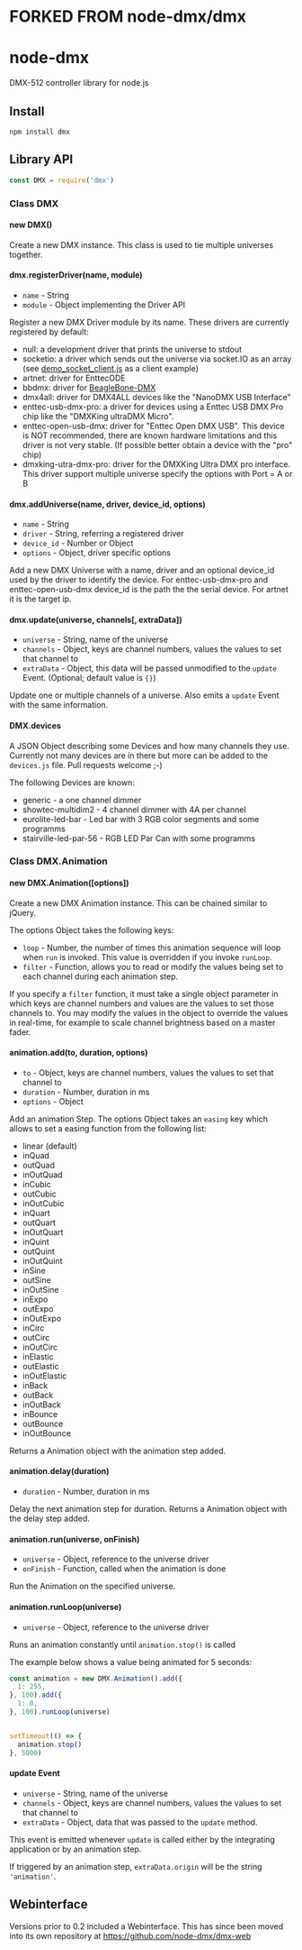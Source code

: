 # FORKED FROM node-dmx/dmx

# node-dmx

DMX-512 controller library for node.js

## Install

    npm install dmx

## Library API
```javascript
const DMX = require('dmx')
```

### Class DMX

#### new DMX()

Create a new DMX instance. This class is used to tie multiple universes together.

#### dmx.registerDriver(name, module)

- <code>name</code> - String
- <code>module</code> - Object implementing the Driver API


Register a new DMX Driver module by its name.
These drivers are currently registered by default:

- null: a development driver that prints the universe to stdout
- socketio: a driver which sends out the universe via socket.IO as an array (see [demo_socket_client.js](./demo_socket_client.js) as a client example)
- artnet: driver for EnttecODE
- bbdmx: driver for [BeagleBone-DMX](https://github.com/boxysean/beaglebone-DMX)
- dmx4all: driver for DMX4ALL devices like the "NanoDMX USB Interface"
- enttec-usb-dmx-pro: a driver for devices using a Enttec USB DMX Pro chip like the "DMXKing ultraDMX Micro".
- enttec-open-usb-dmx: driver for "Enttec Open DMX USB". This device is NOT recommended, there are known hardware limitations and this driver is not very stable. (If possible better obtain a device with the "pro" chip)
- dmxking-utra-dmx-pro: driver for the DMXKing Ultra DMX pro interface. This driver support multiple universe specify the options with Port = A or B

#### dmx.addUniverse(name, driver, device_id, options)

- <code>name</code> - String
- <code>driver</code> - String, referring a registered driver
- <code>device_id</code> - Number or Object
- <code>options</code> - Object, driver specific options

Add a new DMX Universe with a name, driver and an optional device_id used by the driver to identify the device.
For enttec-usb-dmx-pro and enttec-open-usb-dmx device_id is the path the the serial device. For artnet it is the target ip.

#### dmx.update(universe, channels[, extraData])

- <code>universe</code> - String, name of the universe
- <code>channels</code> - Object, keys are channel numbers, values the values to set that channel to
- <code>extraData</code> - Object, this data will be passed unmodified to the <code>update</code> Event. (Optional; default value is `{}`)

Update one or multiple channels of a universe. Also emits a <code>update</code> Event with the same information.


#### DMX.devices

A JSON Object describing some Devices and how many channels they use.
Currently not many devices are in there but more can be added to the <code>devices.js</code> file. Pull requests welcome ;-)

The following Devices are known:

- generic - a one channel dimmer
- showtec-multidim2 - 4 channel dimmer with 4A per channel
- eurolite-led-bar - Led bar with 3 RGB color segments and some programms
- stairville-led-par-56 - RGB LED Par Can with some programms

### Class DMX.Animation

#### new DMX.Animation([options])

Create a new DMX Animation instance. This can be chained similar to jQuery.

The options Object takes the following keys:

- <code>loop</code> - Number, the number of times this animation sequence will loop when <code>run</code> is invoked. This value is overridden if you invoke <code>runLoop</code>.
- <code>filter</code> - Function, allows you to read or modify the values being set to each channel during each animation step.

If you specify a <code>filter</code> function, it must take a single object parameter in which keys are channel numbers and values are the values to set those channels to.
You may modify the values in the object to override the values in real-time, for example to scale channel brightness based on a master fader.

#### animation.add(to, duration, options)

- <code>to</code> - Object, keys are channel numbers, values the values to set that channel to
- <code>duration</code> - Number, duration in ms
- <code>options</code> - Object

Add an animation Step.
The options Object takes an <code>easing</code> key which allows to set a easing function from the following list:

- linear (default)
- inQuad
- outQuad
- inOutQuad
- inCubic
- outCubic
- inOutCubic
- inQuart
- outQuart
- inOutQuart
- inQuint
- outQuint
- inOutQuint
- inSine
- outSine
- inOutSine
- inExpo
- outExpo
- inOutExpo
- inCirc
- outCirc
- inOutCirc
- inElastic
- outElastic
- inOutElastic
- inBack
- outBack
- inOutBack
- inBounce
- outBounce
- inOutBounce

Returns a Animation object with the animation step added.


#### animation.delay(duration)

- <code>duration</code> - Number, duration in ms

Delay the next animation step for duration.
Returns a Animation object with the delay step added.


#### animation.run(universe, onFinish)

- <code>universe</code> - Object, reference to the universe driver
- <code>onFinish</code> - Function, called when the animation is done

Run the Animation on the specified universe.

#### animation.runLoop(universe)

- <code>universe</code> - Object, reference to the universe driver

Runs an animation constantly until <code>animation.stop()</code> is called

The example below shows a value being animated for 5 seconds:
```javascript
const animation = new DMX.Animation().add({
  1: 255,
}, 100).add({
  1: 0,
}, 100).runLoop(universe)


setTimeout(() => {
  animation.stop()
}, 5000)
```

#### update Event

- <code>universe</code> - String, name of the universe
- <code>channels</code> - Object, keys are channel numbers, values the values to set that channel to
- <code>extraData</code> - Object, data that was passed to the <code>update</code> method.

This event is emitted whenever <code>update</code> is called either by the integrating application or by an animation step.

If triggered by an animation step, <code>extraData.origin</code> will be the string <code>'animation'</code>.

## Webinterface

Versions prior to 0.2 included a Webinterface. This has since been moved into its own repository at <https://github.com/node-dmx/dmx-web>
